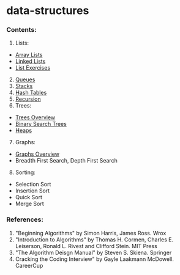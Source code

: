 # data-structures

### Contents:
1. Lists:
- [Array Lists](https://github.com/arisonl/data-structures/edit/master/README.md)
- [Linked Lists](https://github.com/arisonl/data-structures/blob/master/linked_list.ipynb)
- [List Exercises](https://github.com/arisonl/data-structures/blob/master/list_exercises.ipynb)
2. [Queues](https://github.com/arisonl/data-structures/blob/master/queue.ipynb)
3. [Stacks](https://github.com/arisonl/data-structures/blob/master/stack.ipynb)
4. [Hash Tables](https://github.com/arisonl/data-structures/blob/master/hash_table.ipynb)
5. [Recursion](https://github.com/arisonl/data-structures/blob/master/recursion.ipynb)
6. Trees:
- [Trees Overview](https://github.com/arisonl/data-structures/blob/master/trees_overview.ipynb)
- [Binary Search Trees](https://github.com/arisonl/data-structures/blob/master/binary_search_tree.ipynb)
- [Heaps](https://github.com/arisonl/data-structures/blob/master/heap.ipynb)
7. Graphs: 
- [Graphs Overview](https://github.com/arisonl/data-structures/blob/master/graphs-overview.ipynb)
- Breadth First Search, Depth First Search
8. Sorting:
- Selection Sort
- Insertion Sort
- Quick Sort
- Merge Sort


### References:
1. "Beginning Algorithms" by Simon Harris, James Ross. Wrox
2. "Introduction to Algorithms" by Thomas H. Cormen, Charles E. Leiserson, Ronald L. Rivest and Clifford Stein. MIT Press
3. "The Algorithm Deisgn Manual" by Steven S. Skiena. Springer
4. Cracking the Coding Interview" by Gayle Laakmann McDowell. CareerCup
